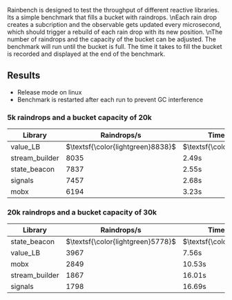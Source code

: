 Rainbench is designed to test the throughput of different reactive libraries. Its a simple benchmark that fills a bucket with raindrops. \nEach rain drop creates a subcription and the observable gets updated every microsecond, which should trigger a rebuild of each rain drop with its new position. \nThe number of raindrops and the capacity of the bucket can be adjusted. The benchmark will run until the bucket is full. The time it takes to fill the bucket is recorded and displayed at the end of the benchmark.

## Results

-   Release mode on linux
-   Benchmark is restarted after each run to prevent GC interference

### 5k raindrops and a bucket capacity of 20k

| Library        | Raindrops/s                       | Time to fill bucket                |
| -------------- | --------------------------------- | ---------------------------------- |
| value_LB       | $\textsf{\color{lightgreen}8838}$ | $\textsf{\color{lightgreen}2.26s}$ |
| stream_builder | 8035                              | 2.49s                              |
| state_beacon   | 7837                              | 2.55s                              |
| signals        | 7457                              | 2.68s                              |
| mobx           | 6194                              | 3.23s                              |

### 20k raindrops and a bucket capacity of 30k

| Library        | Raindrops/s                       | Time to fill bucket                |
| -------------- | --------------------------------- | ---------------------------------- |
| state_beacon   | $\textsf{\color{lightgreen}5778}$ | $\textsf{\color{lightgreen}5.19s}$ |
| value_LB       | 3967                              | 7.56s                              |
| mobx           | 2849                              | 10.53s                             |
| stream_builder | 1867                              | 16.01s                             |
| signals        | 1798                              | 16.69s                             |
